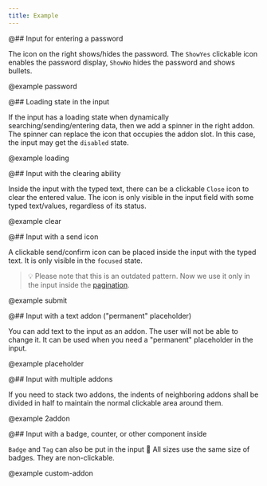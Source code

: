 ```yaml
---
title: Example
---
```


@## Input for entering a password

The icon on the right shows/hides the password. The `ShowYes` clickable icon enables the password display, `ShowNo` hides the password and shows bullets.

@example password

@## Loading state in the input

If the input has a loading state when dynamically searching/sending/entering data, then we add a spinner in the right addon. The spinner can replace the icon that occupies the addon slot. In this case, the input may get the `disabled` state.

@example loading

@## Input with the clearing ability

Inside the input with the typed text, there can be a clickable `Close` icon to clear the entered value. The icon is only visible in the input field with some typed text/values, regardless of its status.

@example clear

@## Input with a send icon

A clickable send/confirm icon can be placed inside the input with the typed text. It is only visible in the `focused` state.

> 💡 Please note that this is an outdated pattern. Now we use it only in the input inside the [pagination](/components/pagination/).

@example submit

@## Input with a text addon ("permanent" placeholder)

You can add text to the input as an addon. The user will not be able to change it. It can be used when you need a "permanent" placeholder in the input.

@example placeholder

@## Input with multiple addons

If you need to stack two addons, the indents of neighboring addons shall be divided in half to maintain the normal clickable area around them.

@example 2addon

@## Input with a badge, counter, or other component inside

`Badge` and `Tag` can also be put in the input 🤪 All sizes use the same size of badges. They are non-clickable.

@example custom-addon
